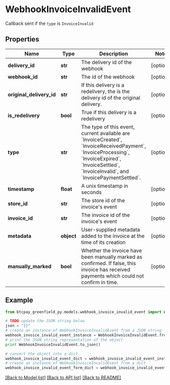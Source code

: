 # WebhookInvoiceInvalidEvent

Callback sent if the `type` is `InvoiceInvalid`

## Properties
Name | Type | Description | Notes
------------ | ------------- | ------------- | -------------
**delivery_id** | **str** | The delivery id of the webhook | [optional] 
**webhook_id** | **str** | The id of the webhook | [optional] 
**original_delivery_id** | **str** | If this delivery is a redelivery, the is the delivery id of the original delivery. | [optional] 
**is_redelivery** | **bool** | True if this delivery is a redelivery | [optional] 
**type** | **str** | The type of this event, current available are &#x60;InvoiceCreated&#x60;, &#x60;InvoiceReceivedPayment&#x60;, &#x60;InvoiceProcessing&#x60;, &#x60;InvoiceExpired&#x60;, &#x60;InvoiceSettled&#x60;, &#x60;InvoiceInvalid&#x60;, and &#x60;InvoicePaymentSettled&#x60;. | [optional] 
**timestamp** | **float** | A unix timestamp in seconds | [optional] 
**store_id** | **str** | The store id of the invoice&#39;s event | [optional] 
**invoice_id** | **str** | The invoice id of the invoice&#39;s event | [optional] 
**metadata** | **object** | User-supplied metadata added to the invoice at the time of its creation | [optional] 
**manually_marked** | **bool** | Whether the invoice have been manually marked as confirmed. If false, this invoice has received payments which could not confirm in time. | [optional] 

## Example

```python
from btcpay_greenfield_py.models.webhook_invoice_invalid_event import WebhookInvoiceInvalidEvent

# TODO update the JSON string below
json = "{}"
# create an instance of WebhookInvoiceInvalidEvent from a JSON string
webhook_invoice_invalid_event_instance = WebhookInvoiceInvalidEvent.from_json(json)
# print the JSON string representation of the object
print WebhookInvoiceInvalidEvent.to_json()

# convert the object into a dict
webhook_invoice_invalid_event_dict = webhook_invoice_invalid_event_instance.to_dict()
# create an instance of WebhookInvoiceInvalidEvent from a dict
webhook_invoice_invalid_event_form_dict = webhook_invoice_invalid_event.from_dict(webhook_invoice_invalid_event_dict)
```
[[Back to Model list]](../README.md#documentation-for-models) [[Back to API list]](../README.md#documentation-for-api-endpoints) [[Back to README]](../README.md)


